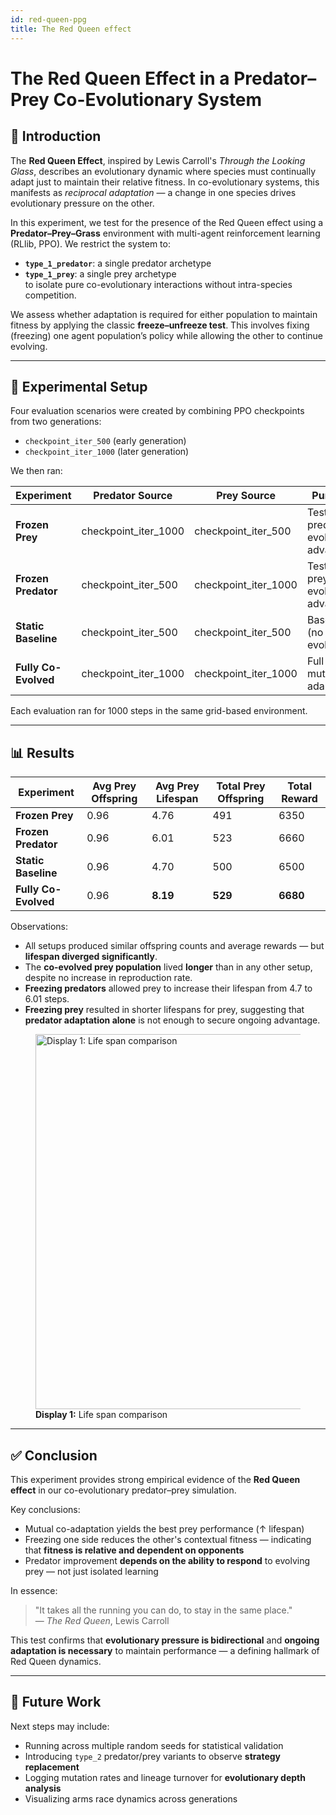 ```yaml
---
id: red-queen-ppg
title: The Red Queen effect
---
```


# The Red Queen Effect in a Predator–Prey Co-Evolutionary System

## 🧬 Introduction

The **Red Queen Effect**, inspired by Lewis Carroll's *Through the Looking Glass*, describes an evolutionary dynamic where species must continually adapt just to maintain their relative fitness. In co-evolutionary systems, this manifests as *reciprocal adaptation* — a change in one species drives evolutionary pressure on the other.

In this experiment, we test for the presence of the Red Queen effect using a **Predator–Prey–Grass** environment with multi-agent reinforcement learning (RLlib, PPO). We restrict the system to:
- **`type_1_predator`**: a single predator archetype
- **`type_1_prey`**: a single prey archetype  
to isolate pure co-evolutionary interactions without intra-species competition.

We assess whether adaptation is required for either population to maintain fitness by applying the classic **freeze–unfreeze test**. This involves fixing (freezing) one agent population’s policy while allowing the other to continue evolving.

---

## 🔬 Experimental Setup

Four evaluation scenarios were created by combining PPO checkpoints from two generations:

- `checkpoint_iter_500` (early generation)
- `checkpoint_iter_1000` (later generation)

We then ran:

| Experiment         | Predator Source     | Prey Source        | Purpose                      |
|-------------------|----------------------|---------------------|------------------------------|
| **Frozen Prey**   | checkpoint_iter_1000 | checkpoint_iter_500 | Test if predator evolved advantage |
| **Frozen Predator** | checkpoint_iter_500 | checkpoint_iter_1000 | Test if prey evolved advantage |
| **Static Baseline** | checkpoint_iter_500 | checkpoint_iter_500 | Baseline (no evolution)     |
| **Fully Co-Evolved** | checkpoint_iter_1000 | checkpoint_iter_1000 | Full mutual adaptation      |

Each evaluation ran for 1000 steps in the same grid-based environment.

---

## 📊 Results

| Experiment         | Avg Prey Offspring | Avg Prey Lifespan | Total Prey Offspring | Total Reward |
|-------------------|--------------------|--------------------|----------------------|--------------|
| **Frozen Prey**   | 0.96               | 4.76               | 491                  | 6350         |
| **Frozen Predator** | 0.96             | 6.01               | 523                  | 6660         |
| **Static Baseline** | 0.96             | 4.70               | 500                  | 6500         |
| **Fully Co-Evolved** | 0.96            | **8.19**           | **529**              | **6680**     |


Observations:
- All setups produced similar offspring counts and average rewards — but **lifespan diverged significantly**.
- The **co-evolved prey population** lived **longer** than in any other setup, despite no increase in reproduction rate.
- **Freezing predators** allowed prey to increase their lifespan from 4.7 to 6.01 steps.
- **Freezing prey** resulted in shorter lifespans for prey, suggesting that **predator adaptation alone** is not enough to secure ongoing advantage.

<figure style={{ textAlign: 'center' }}>
  <img src="/img/pred-prey-grass/redqueen/display-1.jpg" alt="Display 1: Life span comparison" width="600" />
  <figcaption><strong>Display 1:</strong> Life span comparison</figcaption>
</figure>

---

## ✅ Conclusion

This experiment provides strong empirical evidence of the **Red Queen effect** in our co-evolutionary predator–prey simulation.

Key conclusions:
- Mutual co-adaptation yields the best prey performance (↑ lifespan)
- Freezing one side reduces the other's contextual fitness — indicating that **fitness is relative and dependent on opponents**
- Predator improvement **depends on the ability to respond** to evolving prey — not just isolated learning

In essence:  
> "It takes all the running you can do, to stay in the same place."  
> — *The Red Queen*, Lewis Carroll

This test confirms that **evolutionary pressure is bidirectional** and **ongoing adaptation is necessary** to maintain performance — a defining hallmark of Red Queen dynamics.

---

## 🔁 Future Work

Next steps may include:
- Running across multiple random seeds for statistical validation
- Introducing `type_2` predator/prey variants to observe **strategy replacement**
- Logging mutation rates and lineage turnover for **evolutionary depth analysis**
- Visualizing arms race dynamics across generations

